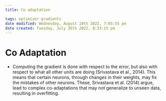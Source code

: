 ```yaml
---
title: Co adaptation

tags: optimizer gradients 
date modified: Wednesday, August 10th 2022, 7:05:55 pm
date created: Tuesday, July 26th 2022, 8:33:15 pm
---
```


# Co Adaptation
- Computing the gradient is done with respect to the error, but also with respect to what all other units are doing (Srivastava et al., 2014). This means that certain neurons, through changes in their weights, may fix the mistakes of other neurons. These, Srivastava et al. (2014) argue, lead to complex co-adaptations that may not generalize to unseen data, resulting in overfitting.

